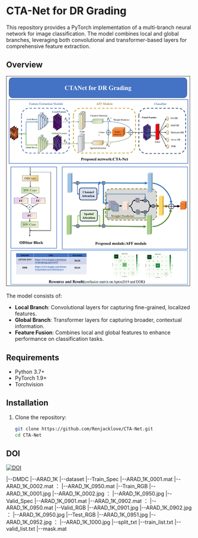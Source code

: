 # CTA-Net for DR Grading

This repository provides a PyTorch implementation of a multi-branch neural network for image classification. The model combines local and global branches, leveraging both convolutional and transformer-based layers for comprehensive feature extraction.

## Overview
![Model Architecture](PNG/model.png)

The model consists of:
- **Local Branch**: Convolutional layers for capturing fine-grained, localized features.
- **Global Branch**: Transformer layers for capturing broader, contextual information.
- **Feature Fusion**: Combines local and global features to enhance performance on classification tasks.

## Requirements

- Python 3.7+
- PyTorch 1.9+
- Torchvision

## Installation

1. Clone the repository:
   ```bash
   git clone https://github.com/Renjacklove/CTA-Net.git
   cd CTA-Net

## DOI

[![DOI](https://zenodo.org/badge/DOI/10.5281/zenodo.14046093.svg)](https://doi.org/10.5281/zenodo.14046093)

|--DMDC
    |--ARAD_1K 
    |--dataset 
        |--Train_Spec
            |--ARAD_1K_0001.mat
            |--ARAD_1K_0002.mat
            ： 
            |--ARAD_1K_0950.mat
  	  |--Train_RGB
            |--ARAD_1K_0001.jpg
            |--ARAD_1K_0002.jpg
            ： 
            |--ARAD_1K_0950.jpg
        |--Valid_Spec
            |--ARAD_1K_0901.mat
            |--ARAD_1K_0902.mat
            ： 
            |--ARAD_1K_0950.mat
  	  |--Valid_RGB
            |--ARAD_1K_0901.jpg
            |--ARAD_1K_0902.jpg
            ： 
            |--ARAD_1K_0950.jpg
        |--Test_RGB
            |--ARAD_1K_0951.jpg
            |--ARAD_1K_0952.jpg
            ： 
            |--ARAD_1K_1000.jpg
        |--split_txt
            |--train_list.txt
            |--valid_list.txt
        |--mask.mat
